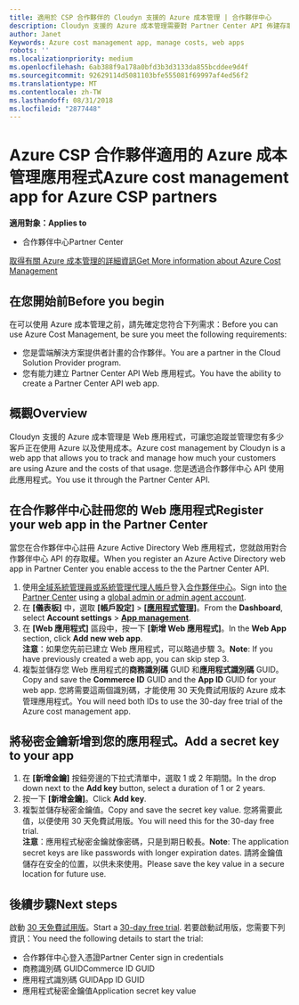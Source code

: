 ```yaml
---
title: 適用於 CSP 合作夥伴的 Cloudyn 支援的 Azure 成本管理 | 合作夥伴中心
description: Cloudyn 支援的 Azure 成本管理需要對 Partner Center API 佈建存取權。
author: Janet
Keywords: Azure cost management app, manage costs, web apps
robots: ''
ms.localizationpriority: medium
ms.openlocfilehash: 6ab388f9a178a0bfd3b3d3133da855bcddee9d4f
ms.sourcegitcommit: 92629114d5081103bfe555081f69997af4ed56f2
ms.translationtype: MT
ms.contentlocale: zh-TW
ms.lasthandoff: 08/31/2018
ms.locfileid: "2877448"
---
```

# <a name="azure-cost-management-app-for-azure-csp-partners"></a><span data-ttu-id="73a68-103">Azure CSP 合作夥伴適用的 Azure 成本管理應用程式</span><span class="sxs-lookup"><span data-stu-id="73a68-103">Azure cost management app for Azure CSP partners</span></span>  

**<span data-ttu-id="73a68-104">適用對象：</span><span class="sxs-lookup"><span data-stu-id="73a68-104">Applies to</span></span>**

-  <span data-ttu-id="73a68-105">合作夥伴中心</span><span class="sxs-lookup"><span data-stu-id="73a68-105">Partner Center</span></span>

[<span data-ttu-id="73a68-106">取得有關 Azure 成本管理的詳細資訊</span><span class="sxs-lookup"><span data-stu-id="73a68-106">Get More information about Azure Cost Management</span></span>](https://go.microsoft.com/fwlink/p/?linkid=857893)

## <a name="before-you-begin"></a><span data-ttu-id="73a68-107">在您開始前</span><span class="sxs-lookup"><span data-stu-id="73a68-107">Before you begin</span></span>
<span data-ttu-id="73a68-108">在可以使用 Azure 成本管理之前，請先確定您符合下列需求：</span><span class="sxs-lookup"><span data-stu-id="73a68-108">Before you can use Azure Cost Management, be sure you meet the following requirements:</span></span>

- <span data-ttu-id="73a68-109">您是雲端解決方案提供者計畫的合作夥伴。</span><span class="sxs-lookup"><span data-stu-id="73a68-109">You are a partner in the Cloud Solution Provider program.</span></span>
- <span data-ttu-id="73a68-110">您有能力建立 Partner Center API Web 應用程式。</span><span class="sxs-lookup"><span data-stu-id="73a68-110">You have the ability to create a Partner Center API web app.</span></span>

## <a name="overview"></a><span data-ttu-id="73a68-111">概觀</span><span class="sxs-lookup"><span data-stu-id="73a68-111">Overview</span></span>

<span data-ttu-id="73a68-112">Cloudyn 支援的 Azure 成本管理是 Web 應用程式，可讓您追蹤並管理您有多少客戶正在使用 Azure 以及使用成本。</span><span class="sxs-lookup"><span data-stu-id="73a68-112">Azure cost management by Cloudyn is a web app that allows you to track and manage how much your customers are using Azure and the costs of that usage.</span></span> <span data-ttu-id="73a68-113">您是透過合作夥伴中心 API 使用此應用程式。</span><span class="sxs-lookup"><span data-stu-id="73a68-113">You use it through the Partner Center API.</span></span>

## <a name="register-your-web-app-in-the-partner-center"></a><span data-ttu-id="73a68-114">在合作夥伴中心註冊您的 Web 應用程式</span><span class="sxs-lookup"><span data-stu-id="73a68-114">Register your web app in the Partner Center</span></span>
<span data-ttu-id="73a68-115">當您在合作夥伴中心註冊 Azure Active Directory Web 應用程式，您就啟用對合作夥伴中心 API 的存取權。</span><span class="sxs-lookup"><span data-stu-id="73a68-115">When you register an Azure Active Directory web app in Partner Center you enable access to the the Partner Center API.</span></span> 
1.  <span data-ttu-id="73a68-116">使用[全域系統管理員或系統管理代理人帳戶](create-user-accounts-and-set-permissions.md)登入[合作夥伴中心](https://partnercenter.microsoft.com/en-us/pcv/dashboard/overview)。</span><span class="sxs-lookup"><span data-stu-id="73a68-116">Sign into [the Partner Center](https://partnercenter.microsoft.com/en-us/pcv/dashboard/overview) using a [global admin or admin agent account](create-user-accounts-and-set-permissions.md).</span></span>
2.  <span data-ttu-id="73a68-117">在 **\[儀表板\]** 中，選取 **\[帳戶設定\]** &gt; **[\[應用程式管理\]](https://partnercenter.microsoft.com/en-us/pcv/apiintegration/appmanagement)**。</span><span class="sxs-lookup"><span data-stu-id="73a68-117">From the **Dashboard**, select **Account settings** &gt; **[App management](https://partnercenter.microsoft.com/en-us/pcv/apiintegration/appmanagement)**.</span></span>
3.  <span data-ttu-id="73a68-118">在 **\[Web 應用程式\]** 區段中，按一下 **\[新增 Web 應用程式\]**。</span><span class="sxs-lookup"><span data-stu-id="73a68-118">In the **Web App** section, click **Add new web app**.</span></span>
<br> <span data-ttu-id="73a68-119">**注意**：如果您先前已建立 Web 應用程式，可以略過步驟 3。</span><span class="sxs-lookup"><span data-stu-id="73a68-119">**Note**: If you have previously created a web app, you can skip step 3.</span></span>
4.  <span data-ttu-id="73a68-120">複製並儲存您 Web 應用程式的**商務識別碼** GUID 和**應用程式識別碼** GUID。</span><span class="sxs-lookup"><span data-stu-id="73a68-120">Copy and save the **Commerce ID** GUID and the **App ID** GUID for your web app.</span></span> <span data-ttu-id="73a68-121">您將需要這兩個識別碼，才能使用 30 天免費試用版的 Azure 成本管理應用程式。</span><span class="sxs-lookup"><span data-stu-id="73a68-121">You will need both IDs to use the 30-day free trial of the Azure cost management app.</span></span>

## <a name="add-a-secret-key-to-your-app"></a><span data-ttu-id="73a68-122">將秘密金鑰新增到您的應用程式。</span><span class="sxs-lookup"><span data-stu-id="73a68-122">Add a secret key to your app</span></span>
1.  <span data-ttu-id="73a68-123">在 **\[新增金鑰\]** 按鈕旁邊的下拉式清單中，選取 1 或 2 年期間。</span><span class="sxs-lookup"><span data-stu-id="73a68-123">In the drop down next to the **Add key** button, select a duration of 1 or 2 years.</span></span>
2.  <span data-ttu-id="73a68-124">按一下 **\[新增金鑰\]**。</span><span class="sxs-lookup"><span data-stu-id="73a68-124">Click **Add key**.</span></span> 
3.  <span data-ttu-id="73a68-125">複製並儲存秘密金鑰值。</span><span class="sxs-lookup"><span data-stu-id="73a68-125">Copy and save the secret key value.</span></span> <span data-ttu-id="73a68-126">您將需要此值，以便使用 30 天免費試用版。</span><span class="sxs-lookup"><span data-stu-id="73a68-126">You will need this for the 30-day free trial.</span></span>
<br><span data-ttu-id="73a68-127">**注意**：應用程式秘密金鑰就像密碼，只是到期日較長。</span><span class="sxs-lookup"><span data-stu-id="73a68-127">**Note**: The application secret keys are like passwords with longer expiration dates.</span></span> <span data-ttu-id="73a68-128">請將金鑰值儲存在安全的位置，以供未來使用。</span><span class="sxs-lookup"><span data-stu-id="73a68-128">Please save the key value in a secure location for future use.</span></span>

## <a name="next-steps"></a><span data-ttu-id="73a68-129">後續步驟</span><span class="sxs-lookup"><span data-stu-id="73a68-129">Next steps</span></span>
<span data-ttu-id="73a68-130">啟動 [30 天免費試用版](https://go.microsoft.com/fwlink/?linkid=857895)。</span><span class="sxs-lookup"><span data-stu-id="73a68-130">Start a [30-day free trial](https://go.microsoft.com/fwlink/?linkid=857895).</span></span>
<span data-ttu-id="73a68-131">若要啟動試用版，您需要下列資訊：</span><span class="sxs-lookup"><span data-stu-id="73a68-131">You need the following details to start the trial:</span></span>
- <span data-ttu-id="73a68-132">合作夥伴中心登入憑證</span><span class="sxs-lookup"><span data-stu-id="73a68-132">Partner Center sign in credentials</span></span>
- <span data-ttu-id="73a68-133">商務識別碼 GUID</span><span class="sxs-lookup"><span data-stu-id="73a68-133">Commerce ID GUID</span></span>
- <span data-ttu-id="73a68-134">應用程式識別碼 GUID</span><span class="sxs-lookup"><span data-stu-id="73a68-134">App ID GUID</span></span>
- <span data-ttu-id="73a68-135">應用程式秘密金鑰值</span><span class="sxs-lookup"><span data-stu-id="73a68-135">Application secret key value</span></span>
